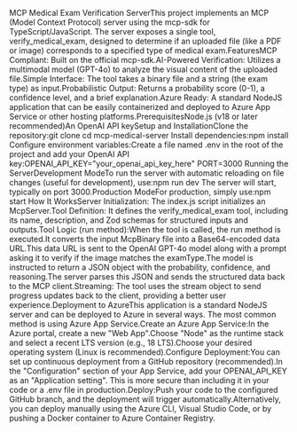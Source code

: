 MCP Medical Exam Verification ServerThis project implements an MCP (Model Context Protocol) server using the mcp-sdk for TypeScript/JavaScript. The server exposes a single tool, verify_medical_exam, designed to determine if an uploaded file (like a PDF or image) corresponds to a specified type of medical exam.FeaturesMCP Compliant: Built on the official mcp-sdk.AI-Powered Verification: Utilizes a multimodal model (GPT-4o) to analyze the visual content of the uploaded file.Simple Interface: The tool takes a binary file and a string (the exam type) as input.Probabilistic Output: Returns a probability score (0-1), a confidence level, and a brief explanation.Azure Ready: A standard NodeJS application that can be easily containerized and deployed to Azure App Service or other hosting platforms.PrerequisitesNode.js (v18 or later recommended)An OpenAI API keySetup and InstallationClone the repository:git clone <repository-url>
cd mcp-medical-server
Install dependencies:npm install
Configure environment variables:Create a file named .env in the root of the project and add your OpenAI API key:OPENAI_API_KEY="your_openai_api_key_here"
PORT=3000
Running the ServerDevelopment ModeTo run the server with automatic reloading on file changes (useful for development), use:npm run dev
The server will start, typically on port 3000.Production ModeFor production, simply use:npm start
How It WorksServer Initialization: The index.js script initializes an McpServer.Tool Definition: It defines the verify_medical_exam tool, including its name, description, and Zod schemas for structured inputs and outputs.Tool Logic (run method):When the tool is called, the run method is executed.It converts the input McpBinary file into a Base64-encoded data URL.This data URL is sent to the OpenAI GPT-4o model along with a prompt asking it to verify if the image matches the examType.The model is instructed to return a JSON object with the probability, confidence, and reasoning.The server parses this JSON and sends the structured data back to the MCP client.Streaming: The tool uses the stream object to send progress updates back to the client, providing a better user experience.Deployment to AzureThis application is a standard NodeJS server and can be deployed to Azure in several ways. The most common method is using Azure App Service.Create an Azure App Service:In the Azure portal, create a new "Web App".Choose "Node" as the runtime stack and select a recent LTS version (e.g., 18 LTS).Choose your desired operating system (Linux is recommended).Configure Deployment:You can set up continuous deployment from a GitHub repository (recommended).In the "Configuration" section of your App Service, add your OPENAI_API_KEY as an "Application setting". This is more secure than including it in your code or a .env file in production.Deploy:Push your code to the configured GitHub branch, and the deployment will trigger automatically.Alternatively, you can deploy manually using the Azure CLI, Visual Studio Code, or by pushing a Docker container to Azure Container Registry.